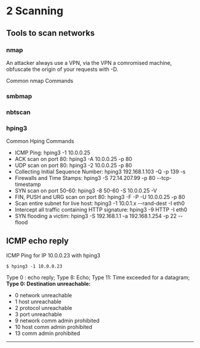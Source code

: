 # 2 Scanning

## Tools to scan networks

### nmap

An attacker always use a VPN, via the VPN a comromised machine, obfuscate the origin of your requests with -D.

Common nmap Commands

### smbmap

### nbtscan

### hping3

Common Hping Commands

* ICMP Ping: hping3 -1 10.0.0.25
* ACK scan on port 80: hping3 -A 10.0.0.25 -p 80&#x20;
* UDP scan on port 80: hping3 -2 10.0.0.25 -p 80&#x20;
* Collecting Initial Sequence Number: hping3 192.168.1.103 -Q -p 139 -s&#x20;
* Firewalls and Time Stamps: hping3 -S 72.14.207.99 -p 80 --tcp-timestamp&#x20;
* SYN scan on port 50-60: hping3 -8 50-60 -S 10.0.0.25 -V&#x20;
* FIN, PUSH and URG scan on port 80: hping3 -F -P -U 10.0.0.25 -p 80&#x20;
* Scan entire subnet for live host: hping3 -1 10.0.1.x --rand-dest -I eth0&#x20;
* Intercept all traffic containing HTTP signature: hping3 -9 HTTP -I eth0&#x20;
* SYN flooding a victim: hping3 -S 192.168.1.1 -a 192.168.1.254 -p 22 --flood

## ICMP echo reply

ICMP Ping for IP 10.0.0.23 with hping3&#x20;

```
$ hping3 -1 10.0.0.23
```

Type 0 : echo reply; Type 8: Echo; Type 11: Time exceeded for a datagram; **Type 0: Destination unreachable:**

* 0 network unreachable
* 1 host unreachable
* 2 protocol unreachable
* 3 port unreachable
* 9 network comm admin prohibited
* 10 host comm admin prohibited
* 13 comm admin prohibited

****

